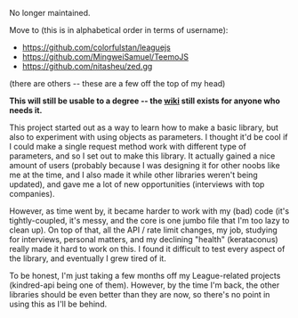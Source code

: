 No longer maintained.

Move to (this is in alphabetical order in terms of username):
* https://github.com/colorfulstan/leaguejs
* https://github.com/MingweiSamuel/TeemoJS
* https://github.com/nitasheu/zed.gg

(there are others -- these are a few off the top of my head)

**This will still be usable to a degree -- the [wiki](https://github.com/cnguy/kindred-api/wiki) still exists for anyone who needs it.**

This project started out as a way to learn how to make a basic library, but also to experiment with using objects as parameters. I thought it'd be cool if I could make a single request method work with different type of parameters, and so I set out to make this library. It actually gained a nice amount of users (probably because I was designing it for other noobs like me at the time, and I also made it while other libraries weren't being updated), and gave me a lot of new opportunities (interviews with top companies).

However, as time went by, it became harder to work with my (bad) code (it's tightly-coupled, it's messy, and the core is one jumbo file that I'm too lazy to clean up). On top of that, all the API / rate limit changes, my job, studying for interviews, personal matters, and my declining "health" (kerataconus) really made it hard to work on this. I found it difficult to test every aspect of the library, and eventually I grew tired of it.

To be honest, I'm just taking a few months off my League-related projects (kindred-api being one of them). However, by the time I'm back, the other libraries should be even better than they are now, so there's no point in using this as I'll be behind.
